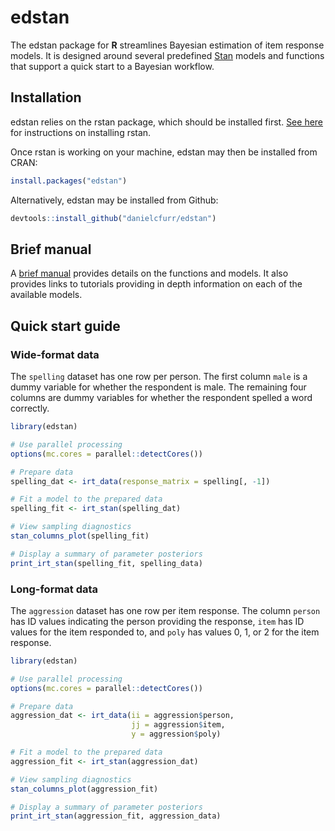 # edstan

The edstan package for **R** streamlines Bayesian estimation of item response
models. It is designed around several predefined [Stan](https://mc-stan.org/)
models and functions that support a quick start to a Bayesian workflow. 


## Installation

edstan relies on the rstan package, which should be installed first.
[See here](https://github.com/stan-dev/rstan/wiki/RStan-Getting-Started) for 
instructions on installing rstan.

Once rstan is working on your machine, edstan may then be installed from CRAN:

```r
install.packages("edstan")
```

Alternatively, edstan may be installed from Github:

```r
devtools::install_github("danielcfurr/edstan")
```

## Brief manual

A [brief manual](briefmanual.md) provides details on the functions and 
models. It also provides links to tutorials providing in depth information on
each of the available models.


## Quick start guide

### Wide-format data

The `spelling` dataset has one row per person. The first column `male` is a 
dummy variable for whether the respondent is male. The remaining four columns
are dummy variables for whether the respondent spelled a word correctly.

```r
library(edstan)

# Use parallel processing
options(mc.cores = parallel::detectCores())

# Prepare data
spelling_dat <- irt_data(response_matrix = spelling[, -1])

# Fit a model to the prepared data
spelling_fit <- irt_stan(spelling_dat)

# View sampling diagnostics
stan_columns_plot(spelling_fit)

# Display a summary of parameter posteriors
print_irt_stan(spelling_fit, spelling_data)
```

### Long-format data

The `aggression` dataset has one row per item response. The column `person` has
ID values indicating the person providing the response, `item` has
ID values for the item responded to, and `poly` has values 0, 1, or 2 for the
item response.

```r
library(edstan)

# Use parallel processing
options(mc.cores = parallel::detectCores())

# Prepare data
aggression_dat <- irt_data(ii = aggression$person,
                           jj = aggression$item,
                           y = aggression$poly)

# Fit a model to the prepared data
aggression_fit <- irt_stan(aggression_dat)

# View sampling diagnostics
stan_columns_plot(aggression_fit)

# Display a summary of parameter posteriors
print_irt_stan(aggression_fit, aggression_data)
```

